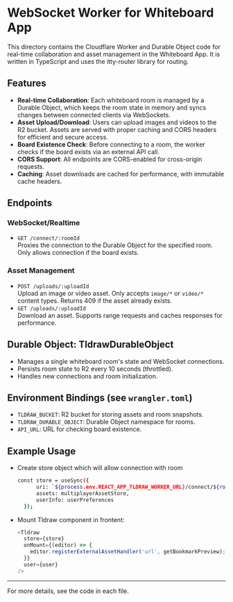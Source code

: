 # WebSocket Worker for Whiteboard App

This directory contains the Cloudflare Worker and Durable Object code for real-time collaboration and asset management in the Whiteboard App. It is written in TypeScript and uses the itty-router library for routing.

## Features

- **Real-time Collaboration**: Each whiteboard room is managed by a Durable Object, which keeps the room state in memory and syncs changes between connected clients via WebSockets.
- **Asset Upload/Download**: Users can upload images and videos to the R2 bucket. Assets are served with proper caching and CORS headers for efficient and secure access.
- **Board Existence Check**: Before connecting to a room, the worker checks if the board exists via an external API call.
- **CORS Support**: All endpoints are CORS-enabled for cross-origin requests.
- **Caching**: Asset downloads are cached for performance, with immutable cache headers.

## Endpoints

### WebSocket/Realtime
- `GET /connect/:roomId`  
  Proxies the connection to the Durable Object for the specified room. Only allows connection if the board exists.

### Asset Management
- `POST /uploads/:uploadId`  
  Upload an image or video asset. Only accepts `image/*` or `video/*` content types. Returns 409 if the asset already exists.
- `GET /uploads/:uploadId`  
  Download an asset. Supports range requests and caches responses for performance.
  
## Durable Object: TldrawDurableObject
- Manages a single whiteboard room's state and WebSocket connections.
- Persists room state to R2 every 10 seconds (throttled).
- Handles new connections and room initialization.

## Environment Bindings (see `wrangler.toml`)
- `TLDRAW_BUCKET`: R2 bucket for storing assets and room snapshots.
- `TLDRAW_DURABLE_OBJECT`: Durable Object namespace for rooms.
- `API_URL`: URL for checking board existence.

## Example Usage
- Create store object which will allow connection with room
  ```sh
  const store = useSync({
		uri: `${process.env.REACT_APP_TLDRAW_WORKER_URL}/connect/${roomId}`,
		assets: multiplayerAssetStore,
		userInfo: userPreferences
	});
  ```
- Mount Tldraw component in frontent:
  ```js
  <Tldraw
    store={store}
    onMount={(editor) => {
      editor.registerExternalAssetHandler('url', getBookmarkPreview);				
    }}
    user={user}
  />
  ```

---
For more details, see the code in each file.
